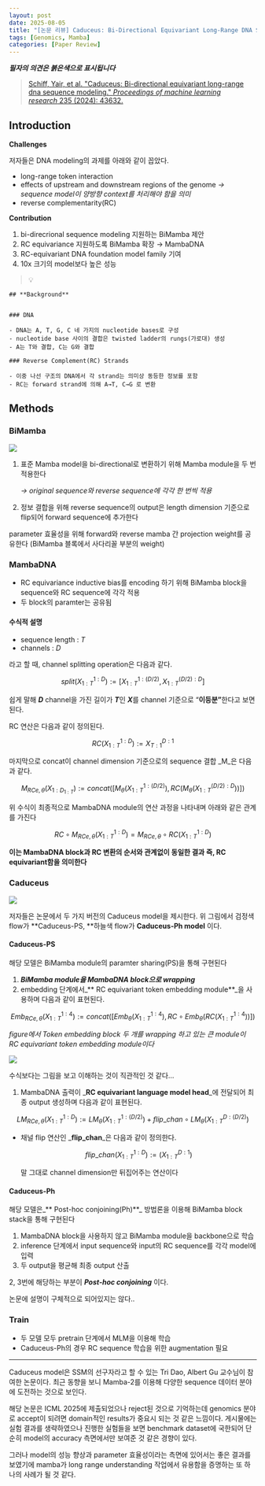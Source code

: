```yaml
---
layout: post
date: 2025-08-05
title: "[논문 리뷰] Caduceus: Bi-Directional Equivariant Long-Range DNA Sequence Modeling"
tags: [Genomics, Mamba]
categories: [Paper Review]
---
```


<span class="notion-red">_**필자의 의견은 붉은색으로 표시됩니다**_</span>


> [Schiff, Yair, et al. "Caduceus: Bi-directional equivariant long-range dna sequence modeling." ](https://pmc.ncbi.nlm.nih.gov/articles/PMC12189541/)[_Proceedings of machine learning research_](https://pmc.ncbi.nlm.nih.gov/articles/PMC12189541/)[ 235 (2024): 43632.](https://pmc.ncbi.nlm.nih.gov/articles/PMC12189541/)



## Introduction


**Challenges**


저자들은 DNA modeling의 과제를 아래와 같이 꼽았다.

- long-range token interaction
- effects of upstream and downstream regions of the genome 
_→ sequence model이 양방향 context를 처리해야 함을 의미_
- reverse complementarity(RC)

**Contribution**

1. bi-direcrional sequence modeling 지원하는 BiMamba 제안
1. RC equivariance 지원하도록 BiMamba 확장 → MambaDNA
1. RC-equivariant DNA foundation model family 기여
1. 10x 크기의 model보다 높은 성능

> 💡 


	## **Background**


	### DNA

	- DNA는 A, T, G, C 네 가지의 nucleotide bases로 구성
	- nucleotide base 사이의 결합은 twisted ladder의 rungs(가로대) 생성
	- A는 T와 결합, C는 G와 결합

	### Reverse Complement(RC) Strands

	- 이중 나선 구조의 DNA에서 각 strand는 의미상 동등한 정보를 포함
	- RC는 forward strand에 의해 A→T, C→G 로 변환


## Methods



### BiMamba


![](https://prod-files-secure.s3.us-west-2.amazonaws.com/542b861c-36a8-4051-84e5-8804b6728dba/2c247d59-7815-4980-99f0-8f0d21f445a7/image.png?X-Amz-Algorithm=AWS4-HMAC-SHA256&X-Amz-Content-Sha256=UNSIGNED-PAYLOAD&X-Amz-Credential=ASIAZI2LB4665EIIJKFY%2F20250901%2Fus-west-2%2Fs3%2Faws4_request&X-Amz-Date=20250901T180105Z&X-Amz-Expires=3600&X-Amz-Security-Token=IQoJb3JpZ2luX2VjELL%2F%2F%2F%2F%2F%2F%2F%2F%2F%2FwEaCXVzLXdlc3QtMiJHMEUCIBRwVwBRPlgZWMf5ODmnwUcpGBkSdBOhcMq9AVwRa09ZAiEA5jHEi2Mo3dZZd2WF991331Ht%2BvzjrGsGzbfradOA8Fgq%2FwMIGxAAGgw2Mzc0MjMxODM4MDUiDAnE9x6KG%2F8MtomZ2SrcA6Qq5ucZlZ8u6gbDaOfJKFif1ENiRMU0L8PNkQJaFhnnXU%2FEzuywrJp%2BJNqjQaylYRd0jbFJNIi3FDXLFbJkCH0VIqRzfGzvgnuZ8SUbk2HVd%2FuxaySiug5rwkzsIfqmgNeDKvw2mKkQNNXIp%2FjGe8pJklK%2Bj129zLV2Rmc6ByZwqgx1RoVGNbguT2LyJEcIs1eEK5uQU6IGUuyoJrXoi48hoGaVS1TH3THe56Jk4rPfV1amki3Xfyt%2FpJ1zIxl%2Fp6FRPLnFzUh6LDQdCGUaGM3QwmDEPk%2BkPzmSQgV8wie6WA3BGD4GBpCWSxi8mYhq%2Bp239grbdRFLXdhROwFrbrxB6xDJMz6vtkzuFdgYRnOpOZNrMW72W32p3nIyGtIUgPwOl4DNa225QR9nd1NRU8Yd5eJ%2BA902mQREDiI9lQScgeV%2BKMO0qQCpH1VuqOHj9K6uojsN7ATT6hxzoB8ePf1dNWUhFnrJZzwjPbH95BOqtm1OBihzgJb4IzvWShkjD%2FAdu6VoWCS2h%2B8g87HDFdCY%2FohSmIXnq0xCeykQJLpQhODXl0d4CgzOItbtIL7rg5vCV62tGP95ENW0aMfFX%2BivTkyNid9FHGu5MTBjHRZOJm%2BYs%2BEoh4sZ66rMMLW818UGOqUBJFfZ%2F7BV4yhqHoKqLJwhI7ZGug%2BYoUsZD9%2BvWw5GsGSqaPvrqIcAN16dIsheqj%2Bzt1hinC2ZY5lRAGTadJvcNNjptvfNvtDGXMvP1yhFJKwgwlo5ane80LmV3%2B5fshFR1KsHd44IV3Og8m5UpC4p5FERD3nEGghHUVHUbpsKQ5U2zUnofcGtRLF9ler%2BuiU3u3kqcyEyXt8SZwz7vStzm1gma16Q&X-Amz-Signature=2962771aa4cb3465a057d9c6446c18a77efcd5f1a2e5c9da2bfce914ed9c24c6&X-Amz-SignedHeaders=host&x-amz-checksum-mode=ENABLED&x-id=GetObject)

1. 표준 Mamba model을 bi-directional로 변환하기 위해 Mamba module을 두 번 적용한다

	_→ original sequence와 reverse sequence에 각각 한 번씩 적용_

1. 정보 결합을 위해 reverse sequence의 output은 length dimension 기준으로 flip되어 forward sequence에 추가한다

parameter 효율성을 위해 forward와 reverse mamba 간 projection weight를 공유한다 (BiMamba 블록에서 사다리꼴 부분의 weight)



### MambaDNA

- RC equivariance inductive bias를 encoding 하기 위해 BiMamba block을 sequence와 RC sequence에 각각 적용
- 두 block의 paramter는 공유됨


#### 수식적 설명

- sequence length : _T_
- channels : _D_

라고 할 때,  channel splitting operation은 다음과 같다.


$$
split(X^{1:D}_{1:T}):=[X^{1:(D/2)}_{1:T},X^{(D/2):D}_{1:T}]
$$


<span class="notion-red">쉽게 말해 </span><span class="notion-red">_**D**_</span><span class="notion-red"> channel을 가진 길이가 </span><span class="notion-red">_**T**_</span><span class="notion-red">인 </span><span class="notion-red">_**X**_</span><span class="notion-red">를 channel 기준으로 “</span><span class="notion-red">**이등분”**</span><span class="notion-red">한다고 보면 된다.</span>


RC 연산은 다음과 같이 정의된다.


$$
RC(X^{1:D}_{1:T}):=X^{D:1}_{T:1}
$$


마지막으로 concat이 channel dimension 기준으로의 sequence 결합 _M_은 다음과 같다.


$$
M_{RCe,\theta}(X_{1:D_{1:T}}):=concat([M_{\theta}(X^{1:(D/2)}_{1:T}),RC(M_{\theta}(X^{(D/2):D}_{1:T}))])
$$


위 수식이 최종적으로 MambaDNA module의 연산 과정을 나타내며 아래와 같은 관계를 가진다


$$
RC\circ M_{RCe,\theta}(X^{1:D}_{1:T}) = M_{RCe,\theta} \circ RC(X^{1:D}_{1:T})
$$


**이는 MambaDNA block과 RC 변환의 순서와 관계없이 동일한 결과 즉, RC equivariant함을 의미한다**



### Caduceus


![](https://prod-files-secure.s3.us-west-2.amazonaws.com/542b861c-36a8-4051-84e5-8804b6728dba/f94a60d7-8145-473b-aef9-7c68d3ec604a/image.png?X-Amz-Algorithm=AWS4-HMAC-SHA256&X-Amz-Content-Sha256=UNSIGNED-PAYLOAD&X-Amz-Credential=ASIAZI2LB4665EIIJKFY%2F20250901%2Fus-west-2%2Fs3%2Faws4_request&X-Amz-Date=20250901T180105Z&X-Amz-Expires=3600&X-Amz-Security-Token=IQoJb3JpZ2luX2VjELL%2F%2F%2F%2F%2F%2F%2F%2F%2F%2FwEaCXVzLXdlc3QtMiJHMEUCIBRwVwBRPlgZWMf5ODmnwUcpGBkSdBOhcMq9AVwRa09ZAiEA5jHEi2Mo3dZZd2WF991331Ht%2BvzjrGsGzbfradOA8Fgq%2FwMIGxAAGgw2Mzc0MjMxODM4MDUiDAnE9x6KG%2F8MtomZ2SrcA6Qq5ucZlZ8u6gbDaOfJKFif1ENiRMU0L8PNkQJaFhnnXU%2FEzuywrJp%2BJNqjQaylYRd0jbFJNIi3FDXLFbJkCH0VIqRzfGzvgnuZ8SUbk2HVd%2FuxaySiug5rwkzsIfqmgNeDKvw2mKkQNNXIp%2FjGe8pJklK%2Bj129zLV2Rmc6ByZwqgx1RoVGNbguT2LyJEcIs1eEK5uQU6IGUuyoJrXoi48hoGaVS1TH3THe56Jk4rPfV1amki3Xfyt%2FpJ1zIxl%2Fp6FRPLnFzUh6LDQdCGUaGM3QwmDEPk%2BkPzmSQgV8wie6WA3BGD4GBpCWSxi8mYhq%2Bp239grbdRFLXdhROwFrbrxB6xDJMz6vtkzuFdgYRnOpOZNrMW72W32p3nIyGtIUgPwOl4DNa225QR9nd1NRU8Yd5eJ%2BA902mQREDiI9lQScgeV%2BKMO0qQCpH1VuqOHj9K6uojsN7ATT6hxzoB8ePf1dNWUhFnrJZzwjPbH95BOqtm1OBihzgJb4IzvWShkjD%2FAdu6VoWCS2h%2B8g87HDFdCY%2FohSmIXnq0xCeykQJLpQhODXl0d4CgzOItbtIL7rg5vCV62tGP95ENW0aMfFX%2BivTkyNid9FHGu5MTBjHRZOJm%2BYs%2BEoh4sZ66rMMLW818UGOqUBJFfZ%2F7BV4yhqHoKqLJwhI7ZGug%2BYoUsZD9%2BvWw5GsGSqaPvrqIcAN16dIsheqj%2Bzt1hinC2ZY5lRAGTadJvcNNjptvfNvtDGXMvP1yhFJKwgwlo5ane80LmV3%2B5fshFR1KsHd44IV3Og8m5UpC4p5FERD3nEGghHUVHUbpsKQ5U2zUnofcGtRLF9ler%2BuiU3u3kqcyEyXt8SZwz7vStzm1gma16Q&X-Amz-Signature=8c51ee461213dad6cd1d1c66b41b61206fcbff52c5810ed5c75310191a2667aa&X-Amz-SignedHeaders=host&x-amz-checksum-mode=ENABLED&x-id=GetObject)


저자들은 논문에서 두 가지 버전의 Caduceus model을 제시한다. 위 그림에서 검정색 flow가 **Caduceus-PS, **하늘색 flow가 **Caduceus-Ph model** 이다.



#### Caduceus-PS


해당 모델은 BiMamba module의 paramter sharing(PS)을 통해 구현된다

1. _**BiMamba module을 MambaDNA block으로 wrapping**_
1. embedding 단계에서_** RC equivariant token embedding module**_을 사용하며 다음과 같이 표현된다.

$$
Emb_{RCe,\theta}(X^{1:4}_{1:T}):=concat([Emb_{\theta}(X^{1:4}_{1:T}),RC \circ Emb_{\theta}(RC(X^{1:4}_{1:T}))])
$$


_figure에서 Token embedding block 두 개를 wrapping 하고 있는 큰 module이 RC equivariant token embedding module이다_


![](https://prod-files-secure.s3.us-west-2.amazonaws.com/542b861c-36a8-4051-84e5-8804b6728dba/b175e4da-71eb-4e91-8c23-a06dabe673c9/image.png?X-Amz-Algorithm=AWS4-HMAC-SHA256&X-Amz-Content-Sha256=UNSIGNED-PAYLOAD&X-Amz-Credential=ASIAZI2LB4665EIIJKFY%2F20250901%2Fus-west-2%2Fs3%2Faws4_request&X-Amz-Date=20250901T180105Z&X-Amz-Expires=3600&X-Amz-Security-Token=IQoJb3JpZ2luX2VjELL%2F%2F%2F%2F%2F%2F%2F%2F%2F%2FwEaCXVzLXdlc3QtMiJHMEUCIBRwVwBRPlgZWMf5ODmnwUcpGBkSdBOhcMq9AVwRa09ZAiEA5jHEi2Mo3dZZd2WF991331Ht%2BvzjrGsGzbfradOA8Fgq%2FwMIGxAAGgw2Mzc0MjMxODM4MDUiDAnE9x6KG%2F8MtomZ2SrcA6Qq5ucZlZ8u6gbDaOfJKFif1ENiRMU0L8PNkQJaFhnnXU%2FEzuywrJp%2BJNqjQaylYRd0jbFJNIi3FDXLFbJkCH0VIqRzfGzvgnuZ8SUbk2HVd%2FuxaySiug5rwkzsIfqmgNeDKvw2mKkQNNXIp%2FjGe8pJklK%2Bj129zLV2Rmc6ByZwqgx1RoVGNbguT2LyJEcIs1eEK5uQU6IGUuyoJrXoi48hoGaVS1TH3THe56Jk4rPfV1amki3Xfyt%2FpJ1zIxl%2Fp6FRPLnFzUh6LDQdCGUaGM3QwmDEPk%2BkPzmSQgV8wie6WA3BGD4GBpCWSxi8mYhq%2Bp239grbdRFLXdhROwFrbrxB6xDJMz6vtkzuFdgYRnOpOZNrMW72W32p3nIyGtIUgPwOl4DNa225QR9nd1NRU8Yd5eJ%2BA902mQREDiI9lQScgeV%2BKMO0qQCpH1VuqOHj9K6uojsN7ATT6hxzoB8ePf1dNWUhFnrJZzwjPbH95BOqtm1OBihzgJb4IzvWShkjD%2FAdu6VoWCS2h%2B8g87HDFdCY%2FohSmIXnq0xCeykQJLpQhODXl0d4CgzOItbtIL7rg5vCV62tGP95ENW0aMfFX%2BivTkyNid9FHGu5MTBjHRZOJm%2BYs%2BEoh4sZ66rMMLW818UGOqUBJFfZ%2F7BV4yhqHoKqLJwhI7ZGug%2BYoUsZD9%2BvWw5GsGSqaPvrqIcAN16dIsheqj%2Bzt1hinC2ZY5lRAGTadJvcNNjptvfNvtDGXMvP1yhFJKwgwlo5ane80LmV3%2B5fshFR1KsHd44IV3Og8m5UpC4p5FERD3nEGghHUVHUbpsKQ5U2zUnofcGtRLF9ler%2BuiU3u3kqcyEyXt8SZwz7vStzm1gma16Q&X-Amz-Signature=11b22712e9962b6549c8fc705b569263c1ea6359fda0cd9d575c201b2b54624b&X-Amz-SignedHeaders=host&x-amz-checksum-mode=ENABLED&x-id=GetObject)


<span class="notion-red">수식보다는 그림을 보고 이해하는 것이 직관적인 것 같다…</span>

1. MambaDNA 출력이 _**RC equivariant language model head**_에 전달되어 최종 output 생성하며 다음과 같이 표현된다.

$$
LM_{RCe,\theta}(X^{1:D}_{1:T}):= LM_{\theta}(X^{1:(D/2)}_{1:T})+flip\_chan\circ LM_{\theta}(X^{D:(D/2)}_{1:T})
$$

- 채널 flip 연산인 _**flip\_chan**_은 다음과 같이 정의한다.

	$$
	flip\_chan(X^{1:D}_{1:T}):=(X^{D:1}_{1:T})
	$$


	말 그대로 channel dimension만 뒤집어주는 연산이다



#### Caduceus-Ph


해당 모델은_** Post-hoc conjoining(Ph)**_ 방법론을 이용해 BiMamba block stack을 통해 구현된다

1. MambaDNA block을 사용하지 않고 BiMamba module을 backbone으로 학습
1. inference 단계에서 input sequence와 input의 RC sequence를 각각 model에 입력
1. 두 output을 평균해 최종 output 산출

2, 3번에 해당하는 부분이 _**Post-hoc conjoining**_ 이다.


<span class="notion-red">논문에 설명이 구체적으로 되어있지는 않다..</span>



### Train

- 두 모델 모두 pretrain 단계에서 MLM을 이용해 학습
- Caduceus-Ph의 경우 RC sequence 학습을 위한 augmentation 필요

---


<span class="notion-red">Caduceus model은 SSM의 선구자라고 할 수 있는 Tri Dao, Albert Gu 교수님이 참여한 논문이다. 최근 동향을 보니 Mamba-2를 이용해 다양한 sequence 데이터 분야에 도전하는 것으로 보인다.</span>


<span class="notion-red">해당 논문은 ICML 2025에 제출되었으나 reject된 것으로 기억하는데 genomics 분야로 accept이 되려면 domain적인 results가 중요시 되는 것 같은 느낌이다. 게시물에는 실험 결과를 생략하였으나 진행한 실험들을 보면 benchmark dataset에 국한되어 단순히 model의 accuracy 측면에서만 보여준 것 같은 경향이 있다.</span>


<span class="notion-red">그러나 model의 성능 향상과 parameter 효율성이라는 측면에 있어서는 좋은 결과를 보였기에 mamba가 long range understanding 작업에서 유용함을 증명하는 또 하나의 사례가 될 것 같다.</span>

